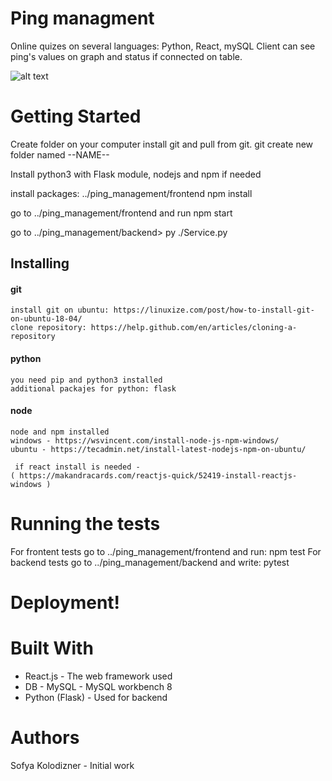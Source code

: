 # Ping managment 
Online quizes on several languages: Python, React, mySQL
Client can see ping's values on graph and  status if connected on table. 

![alt text](./images/hourIm.jpg)

 

# Getting Started
Create folder on your computer install git and pull from git.
git create new folder named --NAME--

Install python3 with Flask module, nodejs  and npm if needed

install packages: ../ping_management/frontend npm install

go to ../ping_management/frontend
and run npm start

go to ../ping_management/backend>
py ./Service.py

  
## Installing
#### git
```
install git on ubuntu: https://linuxize.com/post/how-to-install-git-on-ubuntu-18-04/
clone repository: https://help.github.com/en/articles/cloning-a-repository
```

#### python 
```
you need pip and python3 installed
additional packajes for python: flask
```

#### node
```
node and npm installed
windows - https://wsvincent.com/install-node-js-npm-windows/
ubuntu - https://tecadmin.net/install-latest-nodejs-npm-on-ubuntu/
 
 if react install is needed -
( https://makandracards.com/reactjs-quick/52419-install-reactjs-windows )
```

# Running the tests
For frontent tests go to
../ping_management/frontend 
and run: npm test
For backend tests go to 
../ping_management/backend
and write: pytest

# Deployment!
 
# Built With
- React.js - The web framework used
- DB - MySQL - MySQL workbench 8
- Python (Flask) - Used for backend
 
# Authors
Sofya Kolodizner - Initial work  
  

 
 

 
 
